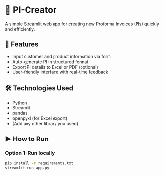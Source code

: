 # 🧾 PI-Creator

A simple Streamlit web app for creating new Proforma Invoices (PIs) quickly and efficiently.

## 🚀 Features

- Input customer and product information via form
- Auto-generate PI in structured format
- Export PI details to Excel or PDF (optional)
- User-friendly interface with real-time feedback

## 🛠️ Technologies Used

- Python
- Streamlit
- pandas
- openpyxl (for Excel export)
- (Add any other library you used)

## ▶️ How to Run

### Option 1: Run locally

```bash
pip install -r requirements.txt
streamlit run app.py

